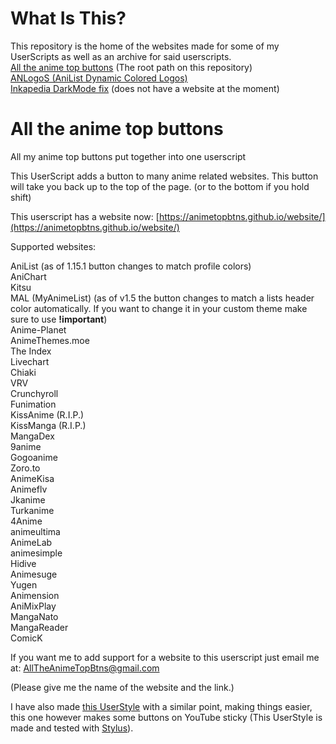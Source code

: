 What Is This?
=============

This repository is the home of the websites made for some of my UserScripts as well as an archive for said userscripts.  
[All the anime top buttons](https://animetopbtns.github.io/website/) (The root path on this repository)  
[ANLogoS (AniList Dynamic Colored Logos)](https://animetopbtns.github.io/website/ANLogoS/)  
[Inkapedia DarkMode fix](https://github.com/animeTopBtns/website/tree/main/Inkapedia%20DarkMode%20fix/userScript) (does not have a website at the moment)

All the anime top buttons
=========================

All my anime top buttons put together into one userscript

This UserScript adds a button to many anime related websites. This button will take you back up to the top of the page. (or to the bottom if you hold shift)

This userscript has a website now: [https://animetopbtns.github.io/website/](https://animetopbtns.github.io/website/)

Supported websites:

AniList (as of 1.15.1 button changes to match profile colors)  
AniChart  
Kitsu  
MAL (MyAnimeList) (as of v1.5 the button changes to match a lists header color automatically. If you want to change it in your custom theme make sure to use **!important**)  
Anime-Planet  
AnimeThemes.moe  
The Index  
Livechart  
Chiaki  
VRV  
Crunchyroll  
Funimation  
KissAnime (R.I.P.)  
KissManga (R.I.P.)  
MangaDex  
9anime  
Gogoanime  
Zoro.to  
AnimeKisa  
Animeflv  
Jkanime  
Turkanime  
4Anime  
animeultima  
AnimeLab  
animesimple  
Hidive  
Animesuge  
Yugen  
Animension  
AniMixPlay  
MangaNato  
MangaReader  
ComicK  

If you want me to add support for a website to this userscript just email me at: [AllTheAnimeTopBtns@gmail.com](mailto:AllTheAnimeTopBtns@gmail.com?subject=Request%20to%20add%20a%20website%20to%20userscript&body=Please%20give%20me%20the%20name%20of%20the%20website%20and%20the%20link.)

(Please give me the name of the website and the link.)

I have also made [this UserStyle](https://userstyles.world/style/10017/youtube-sticky-show-less-button) with a similar point, making things easier, this one however makes some buttons on YouTube sticky (This UserStyle is made and tested with [Stylus](https://add0n.com/stylus.html)).
